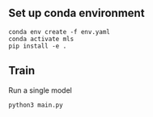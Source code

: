 
## Set up conda environment
```
conda env create -f env.yaml
conda activate mls
pip install -e .
```

## Train
Run a single model
```
python3 main.py
```

